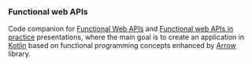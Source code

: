 ### Functional web APIs

Code companion for [Functional Web APIs](https://www.youtube.com/watch?v=Ic58R8CVNuM) and 
[Functional web APIs in practice]() presentations, 
where the main goal is to create an application in [Kotlin](https://kotlinlang.org) based on 
functional programming concepts enhanced by [Arrow](https://arrow-kt.io/) library.
